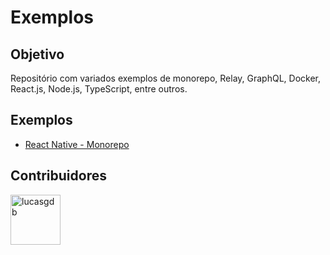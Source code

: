 # Exemplos

## Objetivo

Repositório com variados exemplos de monorepo, Relay, GraphQL, Docker, React.js, Node.js, TypeScript, entre outros.

## Exemplos

- [React Native - Monorepo](https://github.com/enfase/exemplos/tree/react-native-monorepo)

## Contribuidores

<a href="https://github.com/lucasgdb"><img src="https://avatars3.githubusercontent.com/u/13838273?v=4" title="lucasgdb" width="80" height="80"></a>
